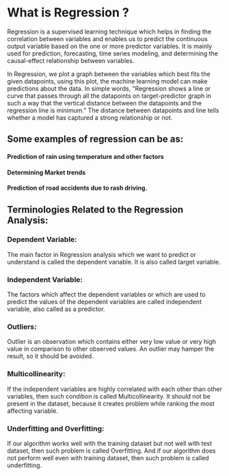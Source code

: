# What is Regression ?

Regression is a supervised learning technique which helps in finding the correlation between variables and enables us to predict the continuous output variable based on the one or more predictor variables. It is mainly used for prediction, forecasting, time series modeling, and determining the causal-effect relationship between variables.

In Regression, we plot a graph between the variables which best fits the given datapoints, using this plot, the machine learning model can make predictions about the data. In simple words, "Regression shows a line or curve that passes through all the datapoints on target-predictor graph in such a way that the vertical distance between the datapoints and the regression line is minimum." The distance between datapoints and line tells whether a model has captured a strong relationship or not.

## Some examples of regression can be as:

#### Prediction of rain using temperature and other factors
#### Determining Market trends
#### Prediction of road accidents due to rash driving.

## Terminologies Related to the Regression Analysis:

### Dependent Variable: 
The main factor in Regression analysis which we want to predict or understand is called the dependent variable. It is also called target variable.

### Independent Variable: 
The factors which affect the dependent variables or which are used to predict the values of the dependent variables are called independent variable, also called as a predictor.

### Outliers: 
Outlier is an observation which contains either very low value or very high value in comparison to other observed values. An outlier may hamper the result, so it should be avoided.

### Multicollinearity: 
If the independent variables are highly correlated with each other than other variables, then such condition is called Multicollinearity. It should not be present in the dataset, because it creates problem while ranking the most affecting variable.

### Underfitting and Overfitting: 
If our algorithm works well with the training dataset but not well with test dataset, then such problem is called Overfitting. And if our algorithm does not perform well even with training dataset, then such problem is called underfitting.
